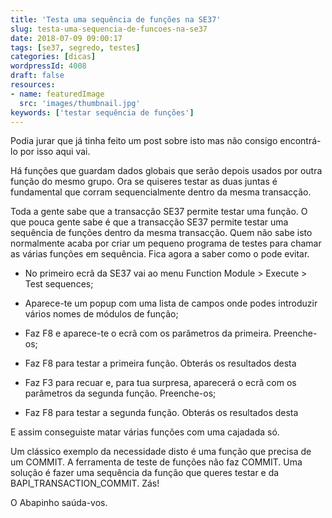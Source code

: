 ```yaml
---
title: 'Testa uma sequência de funções na SE37'
slug: testa-uma-sequencia-de-funcoes-na-se37
date: 2018-07-09 09:00:17
tags: [se37, segredo, testes]
categories: [dicas]
wordpressId: 4008
draft: false
resources:
- name: featuredImage
  src: 'images/thumbnail.jpg'
keywords: ['testar sequência de funções']
---
```

Podia jurar que já tinha feito um post sobre isto mas não consigo encontrá-lo por isso aqui vai.

Há funções que guardam dados globais que serão depois usados por outra função do mesmo grupo. Ora se quiseres testar as duas juntas é fundamental que corram sequencialmente dentro da mesma transacção.

Toda a gente sabe que a transacção SE37 permite testar uma função. O que pouca gente sabe é que a transacção SE37 permite testar uma sequência de funções dentro da mesma transacção. Quem não sabe isto normalmente acaba por criar um pequeno programa de testes para chamar as várias funções em sequência. Fica agora a saber como o pode evitar.

<!--more-->

  * No primeiro ecrã da SE37 vai ao menu Function Module > Execute > Test sequences;

  * Aparece-te um popup com uma lista de campos onde podes introduzir vários nomes de módulos de função;

  * Faz F8 e aparece-te o ecrã com os parâmetros da primeira. Preenche-os;

  * Faz F8 para testar a primeira função. Obterás os resultados desta

  * Faz F3 para recuar e, para tua surpresa, aparecerá o ecrã com os parâmetros da segunda função. Preenche-os;

  * Faz F8 para testar a segunda função. Obterás os resultados desta

E assim conseguiste matar várias funções com uma cajadada só.

Um clássico exemplo da necessidade disto é uma função que precisa de um COMMIT. A ferramenta de teste de funções não faz COMMIT. Uma solução é fazer uma sequência da função que queres testar e da BAPI_TRANSACTION_COMMIT. Zás!

O Abapinho saúda-vos.
